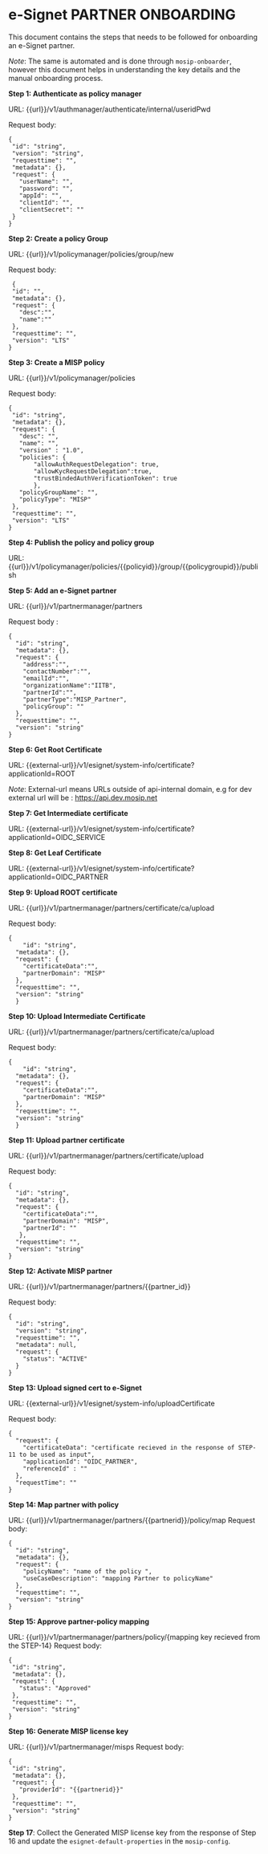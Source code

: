 # e-Signet PARTNER ONBOARDING

This document contains the steps that needs to be followed for onboarding an e-Signet partner.

*Note*: The same is automated and is done through `mosip-onboarder`, however this document helps in understanding the key details and the manual onboarding process.

**Step 1: Authenticate as policy manager**

URL: {{url}}/v1/authmanager/authenticate/internal/useridPwd

 Request body:
 ```
 {
  "id": "string",
  "version": "string",
  "requesttime": "",
  "metadata": {},
  "request": {
    "userName": "",
    "password": "",
    "appId": "",
    "clientId": "",
    "clientSecret": ""
  }
}
```

**Step 2: Create a policy Group**

URL: {{url}}/v1/policymanager/policies/group/new
 
  Request body:
 ```
  {
  "id": "",
  "metadata": {},
  "request": {
    "desc":"",
    "name":""
  },
  "requesttime": "",
  "version": "LTS"
}
```

**Step 3: Create a MISP policy**

URL: {{url}}/v1/policymanager/policies
 
 Request body:
 ```
 {
  "id": "string",
  "metadata": {},
  "request": {
    "desc": "",
    "name": "",
    "version" : "1.0",
    "policies": {
        "allowAuthRequestDelegation": true,
        "allowKycRequestDelegation":true,
        "trustBindedAuthVerificationToken": true 
        },
    "policyGroupName": "",
    "policyType": "MISP"
  },
  "requesttime": "",
  "version": "LTS"
}
```

**Step 4: Publish the policy and policy group**

URL: {{url}}/v1/policymanager/policies/{{policyid}}/group/{{policygroupid}}/publish

**Step 5: Add an e-Signet partner**

URL: {{url}}/v1/partnermanager/partners

Request body :
```
{
  "id": "string",
  "metadata": {},
  "request": {
    "address":"",
    "contactNumber":"",
    "emailId":"",
    "organizationName":"IITB",
    "partnerId":"",
    "partnerType":"MISP_Partner",
    "policyGroup": ""
  },
  "requesttime": "",
  "version": "string"
}
```

**Step 6: Get Root Certificate**

URL: {{external-url}}/v1/esignet/system-info/certificate?applicationId=ROOT

*Note*: External-url means URLs outside of api-internal domain, e.g for dev external url will be : https://api.dev.mosip.net

**Step 7: Get Intermediate certificate**

URL: {{external-url}}/v1/esignet/system-info/certificate?applicationId=OIDC_SERVICE

**Step 8: Get Leaf Certificate**

URL: {{external-url}}/v1/esignet/system-info/certificate?applicationId=OIDC_PARTNER

**Step 9: Upload ROOT certificate**

URL: {{url}}/v1/partnermanager/partners/certificate/ca/upload

Request body:
```
{
    "id": "string",
  "metadata": {},
  "request": {
    "certificateData":"",
    "partnerDomain": "MISP"
  },
  "requesttime": "",
  "version": "string"
  }
```

**Step 10: Upload Intermediate Certificate**

URL: {{url}}/v1/partnermanager/partners/certificate/ca/upload

Request body:
```
{
    "id": "string",
  "metadata": {},
  "request": {
    "certificateData":"",
    "partnerDomain": "MISP"
  },
  "requesttime": "",
  "version": "string"
  }
```

**Step 11: Upload partner certificate**

URL: {{url}}/v1/partnermanager/partners/certificate/upload

Request body:
```
{
  "id": "string",
  "metadata": {},
  "request": {
    "certificateData":"",
    "partnerDomain": "MISP",
    "partnerId": ""
   },
  "requesttime": "",
  "version": "string"
}
```

**Step 12: Activate MISP partner**

URL: {{url}}/v1/partnermanager/partners/{{partner_id}}

Request body:
```
{
  "id": "string",
  "version": "string",
  "requesttime": "",
  "metadata": null,
  "request": {
    "status": "ACTIVE"
  }
}
```

**Step 13: Upload signed cert to e-Signet**

URL: {{external-url}}/v1/esignet/system-info/uploadCertificate

Request body:
```
{
  "request": {
    "certificateData": "certificate recieved in the response of STEP-11 to be used as input",
    "applicationId": "OIDC_PARTNER",
    "referenceId" : ""
  },
  "requestTime": ""
}
```

**Step 14: Map partner with policy**

URL: {{url}}/v1/partnermanager/partners/{{partnerid}}/policy/map
Request body:
```
{
  "id": "string",
  "metadata": {},
  "request": {
    "policyName": "name of the policy ",
    "useCaseDescription": "mapping Partner to policyName"
  },
  "requesttime": "",
  "version": "string"
}
```

**Step 15: Approve partner-policy mapping**

 URL: {{url}}/v1/partnermanager/partners/policy/{mapping key recieved from the STEP-14}
 Request body:
 ```
 {
  "id": "string",
  "metadata": {},
  "request": {
    "status": "Approved"
  },
  "requesttime": "",
  "version": "string"
}
```

**Step 16: Generate MISP license key**

 URL: {{url}}/v1/partnermanager/misps
 Request body:
 ```
 {
  "id": "string",
  "metadata": {},
  "request": {
    "providerId": "{{partnerid}}"
  },
  "requesttime": "",
  "version": "string"
}
```

**Step 17**: Collect the Generated MISP license key from the response of Step 16 and update the `esignet-default-properties` in the `mosip-config`.


